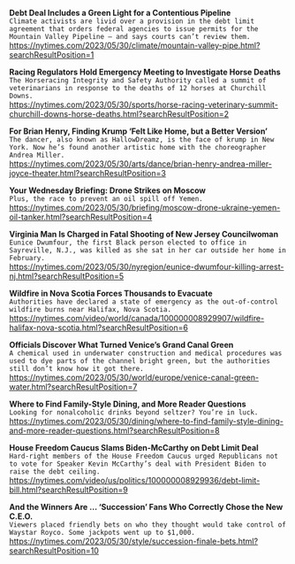 **Debt Deal Includes a Green Light for a Contentious Pipeline**\
`Climate activists are livid over a provision in the debt limit agreement that orders federal agencies to issue permits for the Mountain Valley Pipeline — and says courts can’t review them.`\
https://nytimes.com/2023/05/30/climate/mountain-valley-pipe.html?searchResultPosition=1

**Racing Regulators Hold Emergency Meeting to Investigate Horse Deaths**\
`The Horseracing Integrity and Safety Authority called a summit of veterinarians in response to the deaths of 12 horses at Churchill Downs.`\
https://nytimes.com/2023/05/30/sports/horse-racing-veterinary-summit-churchill-downs-horse-deaths.html?searchResultPosition=2

**For Brian Henry, Finding Krump ‘Felt Like Home, but a Better Version’**\
`The dancer, also known as HallowDreamz, is the face of krump in New York. Now he’s found another artistic home with the choreographer Andrea Miller.`\
https://nytimes.com/2023/05/30/arts/dance/brian-henry-andrea-miller-joyce-theater.html?searchResultPosition=3

**Your Wednesday Briefing: Drone Strikes on Moscow**\
`Plus, the race to prevent an oil spill off Yemen.`\
https://nytimes.com/2023/05/30/briefing/moscow-drone-ukraine-yemen-oil-tanker.html?searchResultPosition=4

**Virginia Man Is Charged in Fatal Shooting of New Jersey Councilwoman**\
`Eunice Dwumfour, the first Black person elected to office in Sayreville, N.J., was killed as she sat in her car outside her home in February.`\
https://nytimes.com/2023/05/30/nyregion/eunice-dwumfour-killing-arrest-nj.html?searchResultPosition=5

**Wildfire in Nova Scotia Forces Thousands to Evacuate**\
`Authorities have declared a state of emergency as the out-of-control wildfire burns near Halifax, Nova Scotia.`\
https://nytimes.com/video/world/canada/100000008929907/wildfire-halifax-nova-scotia.html?searchResultPosition=6

**Officials Discover What Turned Venice’s Grand Canal Green**\
`A chemical used in underwater construction and medical procedures was used to dye parts of the channel bright green, but the authorities still don’t know how it got there.`\
https://nytimes.com/2023/05/30/world/europe/venice-canal-green-water.html?searchResultPosition=7

**Where to Find Family-Style Dining, and More Reader Questions**\
`Looking for nonalcoholic drinks beyond seltzer? You’re in luck.`\
https://nytimes.com/2023/05/30/dining/where-to-find-family-style-dining-and-more-reader-questions.html?searchResultPosition=8

**House Freedom Caucus Slams Biden-McCarthy on Debt Limit Deal**\
`Hard-right members of the House Freedom Caucus urged Republicans not to vote for Speaker Kevin McCarthy’s deal with President Biden to raise the debt ceiling.`\
https://nytimes.com/video/us/politics/100000008929936/debt-limit-bill.html?searchResultPosition=9

**And the Winners Are … ‘Succession’ Fans Who Correctly Chose the New C.E.O.**\
`Viewers placed friendly bets on who they thought would take control of Waystar Royco. Some jackpots went up to $1,000.`\
https://nytimes.com/2023/05/30/style/succession-finale-bets.html?searchResultPosition=10

